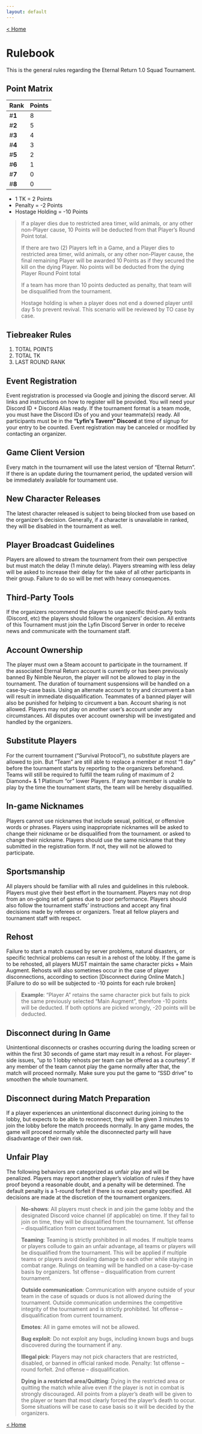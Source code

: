 ```yaml
---
layout: default
---
```


[< Home](./)

# **Rulebook**

This is the general rules regarding the Eternal Return 1.0 Squad Tournament.

## Point Matrix

|  Rank  | Points |
|:-------|:-------|
| #**1** |   8   | 
| #**2** |   5   | 
| #**3** |   4   | 
| #**4** |   3   | 
| #**5** |   2   | 
| #**6** |   1   | 
| #**7** |   0   | 
| #**8** |   0   | 

*   1 TK = 2 Points
*   Penalty = -2 Points
*   Hostage Holding = -10 Points

> If a player dies due to restricted area timer, wild animals, or any other non-Player cause, 10 Points will be deducted from that Player’s Round Point total. 
>
> If there are two (2) Players left in a Game, and a Player dies to restricted area timer, wild animals, or any other non-Player cause, the final remaining Player will be awarded 10 Points as if they secured the kill on the dying Player. No points will be deducted from the dying Player Round Point total
>
> If a team has more than 10 points deducted as penalty, that team will be disqualified from the tournament.
>
> Hostage holding is when a player does not end a downed player until day 5 to prevent revival. This scenario will be reviewed by TO case by case.

## Tiebreaker Rules

1. TOTAL POINTS
2. TOTAL TK
3. LAST ROUND RANK
 
## Event Registration

Event registration is processed via Google and joining the discord server.
All links and instructions on how to register will be provided. You will need your Discord ID + Discord Alias ready. If the tournament format is a team mode, you must have the Discord IDs of you and your teammate(s) ready. All participants must be in the **“Lyfin's Tavern” Discord** at time of signup for your entry to be counted. Event registration may be canceled or modified by contacting an organizer.
 
## Game Client Version

Every match in the tournament will use the latest version of “Eternal Return”. If there is an update during the tournament period, the updated version will be immediately available for tournament use.
 
## New Character Releases

The latest character released is subject to being blocked from use based on the organizer’s decision. Generally, if a character is unavailable in ranked, they will be disabled in the tournament as well.
 
## Player Broadcast Guidelines

Players are allowed to stream the tournament from their own perspective but must match the delay (1 minute delay). Players streaming with less delay will be asked to increase their delay for the sake of all other participants in their group. Failure to do so will be met with heavy consequences. 

## Third-Party Tools

If the organizers recommend the players to use specific third-party tools (Discord, etc) the players should follow the organizers’ decision. All entrants of this Tournament must join the Lyfin Discord Server in order to receive news and communicate with the tournament staff.

## Account Ownership

The player must own a Steam account to participate in the tournament. If the associated Eternal Return account is currently or has been previously banned By Nimble Neuron, the player will not be allowed to play in the tournament. The duration of tournament suspensions will be handled on a case-by-case basis. Using an alternate account to try and circumvent a ban will result in immediate disqualification. Teammates of a banned player will also be punished for helping to circumvent a ban. Account sharing is not allowed. Players may not play on another user’s account under any circumstances. All disputes over account ownership will be investigated and handled by the organizers.

## Substitute Players

For the current tournament (“Survival Protocol”), no substitute players are allowed to join. But “Team” are still able to replace a member at most “1 day” before the tournament starts by reporting to the organizers beforehand. Teams will still be required to fulfill the team ruling of maximum of 2 Diamond+ & 1 Platinum “or” lower Players. If any team member is unable to play by the time the tournament starts, the team will be hereby disqualified.

## In-game Nicknames

Players cannot use nicknames that include sexual, political, or offensive words or phrases. Players using inappropriate nicknames will be asked to change their nickname or be disqualified from the tournament. or asked to change their nickname. Players should use the same nickname that they submitted in the registration form. If not, they will not be allowed to participate.

## Sportsmanship

All players should be familiar with all rules and guidelines in this rulebook. Players must give their best effort in the tournament. Players may not drop from an on-going set of games due to poor performance. Players should also follow the tournament staffs’ instructions and accept any final decisions made by referees or organizers. Treat all fellow players and tournament staff with respect.

## Rehost

Failure to start a match caused by server problems, natural disasters, or specific technical problems can result in a rehost of the lobby. If the game is to be rehosted, all players MUST maintain the same character picks + Main Augment. Rehosts will also sometimes occur in the case of player disconnections, according to section [Disconnect during Online Match.] [Failure to do so will be subjected to -10 points for each rule broken]

> **Example**: “Player A” retains the same character pick but fails to pick the same previously selected “Main Augment”, therefore -10 points will be deducted. If both options are picked wrongly, -20 points will be deducted.

## Disconnect during In Game

Unintentional disconnects or crashes occurring during the loading screen or within the first 30 seconds of game start may result in a rehost. For player-side issues, “up to 1 lobby rehosts per team can be offered as a courtesy”. If any member of the team cannot play the game normally after that, the match will proceed normally. Make sure you put the game to “SSD drive” to smoothen the whole tournament.

## Disconnect during Match Preparation

If a player experiences an unintentional disconnect during joining to the lobby, but expects to be able to reconnect, they will be given 3 minutes to join the lobby before the match proceeds normally. In any game modes, the game will proceed normally while the disconnected party will have disadvantage of their own risk.

## Unfair Play

The following behaviors are categorized as unfair play and will be penalized. Players may report another player’s violation of rules if they have proof beyond a reasonable doubt, and a penalty will be determined. The default penalty is a 1-round forfeit if there is no exact penalty specified. All decisions are made at the discretion of the tournament organizers.

> **No-shows**: All players must check in and join the game lobby and the designated Discord voice channel (if applicable) on time. If they fail to join on time, they will be disqualified from the tournament. 1st offense – disqualification from current tournament.
> 
> **Teaming**: Teaming is strictly prohibited in all modes. If multiple teams or players collude to gain an unfair advantage, all teams or players will be disqualified from the tournament. This will be applied if multiple teams or players avoid dealing damage to each other while staying in combat range. Rulings on teaming will be handled on a case-by-case basis by organizers. 1st offense – disqualification from current tournament.
> 
> **Outside communication**: Communication with anyone outside of your team in the case of squads or duos is not allowed during the tournament. Outside communication undermines the competitive integrity of the tournament and is strictly prohibited. 1st offense – disqualification from current tournament.
> 
> **Emotes**: All in game emotes will not be allowed.
> 
> **Bug exploit**: Do not exploit any bugs, including known bugs and bugs discovered during the tournament if any.
> 
> **Illegal pick**: Players may not pick characters that are restricted, disabled, or banned in official ranked mode. Penalty: 1st offense – round forfeit. 2nd offense – disqualification.
> 
> **Dying in a restricted area/Quitting**: Dying in the restricted area or quitting the match while alive even if the player is not in combat is strongly discouraged. All points from a player’s death will be given to the player or team that most clearly forced the player’s death to occur. Some situations will be case to case basis so it will be decided by the organizers. 


[< Home](./)
